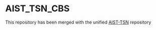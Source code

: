 # AIST_TSN_CBS
This repository has been merged with the unified [AIST-TSN](https://github.com/CCIRT/aist-tsn) repository
